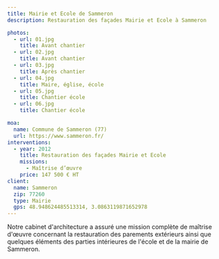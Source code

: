 ```yaml
---
title: Mairie et Ecole de Sammeron
description: Restauration des façades Mairie et Ecole à Sammeron

photos:
  - url: 01.jpg
    title: Avant chantier
  - url: 02.jpg
    title: Avant chantier
  - url: 03.jpg
    title: Après chantier
  - url: 04.jpg
    title: Maire, église, école
  - url: 05.jpg
    title: Chantier école
  - url: 06.jpg
    title: Chantier école

moa:
  name: Commune de Sammeron (77)
  url: https://www.sammeron.fr/
interventions:
  - year: 2012
    title: Restauration des façades Mairie et Ecole
    missions:
      - Maîtrise d’œuvre
    price: 147 500 € HT
client:
  name: Sammeron
  zip: 77260
  type: Mairie
  gps: 48.948624485513314, 3.0863119871652978
---
```


Notre cabinet d'architecture a assuré une mission complète de maîtrise d'œuvre
concernant la restauration des parements extérieurs ainsi que quelques éléments
des parties intérieures de l'école et de la mairie de Sammeron.
